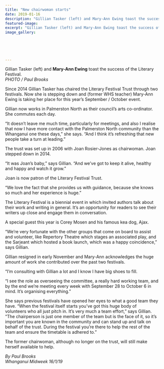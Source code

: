 ```yaml
---
title: "New chairwoman starts"
date: 2019-01-16
description: "Gillian Tasker (left) and Mary-Ann Ewing toast the success of the Literary Festival..."
featured-image: 
excerpt: "Gillian Tasker (left) and Mary-Ann Ewing toast the success of the Literary Festival."
image_gallery:
    
    
    
    
    
---
```


<p>Gillian Tasker (left) and <strong>Mary-Ann Ewing</strong> toast the success of the Literary Festival.<strong data-bind="text: imageTitle"><br /></strong><em>PHOTO / Paul Brooks</em></p>
<p data-bind="text: $data">Since 2014 Gillian Tasker has chaired the Literary Festival Trust through two festivals. Now she is stepping down and (former WHS teacher) Mary-Ann Ewing is taking her place for this year&rsquo;s September / October event.</p>
<p data-bind="text: $data">Gillian now works in Palmerston North as their council&rsquo;s arts co-ordinator. She commutes each day.</p>
<p data-bind="text: $data">&ldquo;It doesn&rsquo;t leave me much time, particularly for meetings, and also I realise that now I have more contact with the Palmerston North community than the Whanganui one these days,&rdquo; she says. &ldquo;And I think it&rsquo;s refreshing that new people take a turn at leading.&rdquo;</p>
<p data-bind="text: $data">The trust was set up in 2006 with Joan Rosier-Jones as chairwoman. Joan stepped down in 2014.</p>
<p data-bind="text: $data">&ldquo;It was Joan&rsquo;s baby,&rdquo; says Gillian. &ldquo;And we&rsquo;ve got to keep it alive, healthy and happy and watch it grow.&rdquo;</p>
<p data-bind="text: $data">Joan is now patron of the Literary Festival Trust.</p>
<p data-bind="text: $data">&ldquo;We love the fact that she provides us with guidance, because she knows so much and her experience is huge.&rdquo;</p>
<p data-bind="text: $data">The Literary Festival is a biennial event in which invited authors talk about their work and writing in general. It&rsquo;s an opportunity for readers to see their writers up close and engage them in conversation.</p>
<p data-bind="text: $data">A special guest this year is Corey Mosen and his famous kea dog, Ajax.</p>
<p data-bind="text: $data">&ldquo;We&rsquo;re very fortunate with the other groups that come on board to assist and volunteer, like Repertory Theatre which stages an associated play, and the Sarjeant which hosted a book launch, which was a happy coincidence,&rdquo; says Gillian.</p>
<p data-bind="text: $data">Gillian resigned in early November and Mary-Ann acknowledges the huge amount of work she contributed over the past two festivals.</p>
<p data-bind="text: $data">&ldquo;I&rsquo;m consulting with Gillian a lot and I know I have big shoes to fill.</p>
<p data-bind="text: $data">&ldquo;I see the role as overseeing the committee, a really hard working team, and by the end we&rsquo;re meeting every week with September 28 to October 6 in mind. It&rsquo;s organising everything.&rdquo;</p>
<p data-bind="text: $data">She says previous festivals have opened her eyes to what a good team they have. &ldquo;When the festival itself starts you&rsquo;ve got this huge body of volunteers who all just pitch in. It&rsquo;s very much a team effort,&rdquo; says Gillian. &ldquo;The chairperson is just one member of the team but is the face of it, so it&rsquo;s important you are known in the community and can stand up and talk on behalf of the trust. During the festival you&rsquo;re there to help the rest of the team and ensure the timetable is adhered to.&rdquo;</p>
<p data-bind="text: $data">The former chairwoman, although no longer on the trust, will still make herself available to help.</p>
<p data-bind="text: $data"><em>By Paul Brooks</em><br /><em>Whanganui Midweek 16/1/19</em></p>

